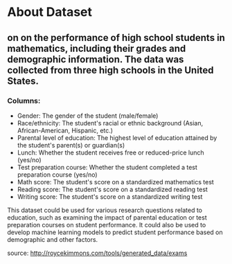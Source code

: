 # About Dataset
## on on the performance of high school students in mathematics, including their grades and demographic information. The data was collected from three high schools in the United States.

### Columns:
* Gender: The gender of the student (male/female)
* Race/ethnicity: The student's racial or ethnic background (Asian, African-American, Hispanic, etc.)
* Parental level of education: The highest level of education attained by the student's parent(s) or guardian(s)
* Lunch: Whether the student receives free or reduced-price lunch (yes/no)
* Test preparation course: Whether the student completed a test preparation course (yes/no)
* Math score: The student's score on a standardized mathematics test
* Reading score: The student's score on a standardized reading test
* Writing score: The student's score on a standardized writing test

This dataset could be used for various research questions related to education, such as examining the impact of parental education or test preparation courses on student performance. It could also be used to develop machine learning models to predict student performance based on demographic and other factors.

source: http://roycekimmons.com/tools/generated_data/exams